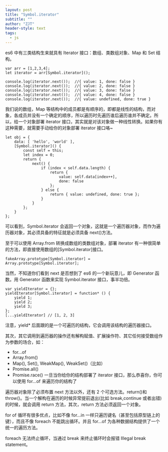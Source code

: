 ```yaml
---
layout: post
title: "Symbol.iterator"
subtitle: ""
author: "ZJT"
header-style: text
tags:
  - js
---
```


es6 中有三类结构生来就具有 Iterator 接口：数组、类数组对象、Map 和 Set 结构。

```
var arr = [1,2,3,4];
let iterator = arr[Symbol.iterator]();

console.log(iterator.next());  //{ value: 1, done: false }
console.log(iterator.next());  //{ value: 2, done: false }
console.log(iterator.next());  //{ value: 3, done: false }
console.log(iterator.next());  //{ value: 4, done: false }
console.log(iterator.next());  //{ value: undefined, done: true }
```

我们说的数组，Map 等结构中的成员都是有顺序的，即都是线性的结构，而对象，各成员并没有一个确定的顺序，所以遍历时先遍历谁后遍历谁并不确定。所以，给一个对象部署 iterator 接口，其实就是对该对象做一种线性转换。如果你有这种需要，就需要手动给你的对象部署 iterator 接口咯~

```
let obj = {
    data: [ 'hello', 'world' ],
    [Symbol.iterator]() {
        const self = this;
        let index = 0;
        return {
            next() {
                if (index < self.data.length) {
                    return {
                        value: self.data[index++],
                        done: false
                    };
                } else {
                    return { value: undefined, done: true };
                }
            }
        };
    }
};
```

可以看到，Symbol.iterator 会返回一个对象，这就是一个遍历器对象，而作为遍历器对象，其必须具备的特征就是必须具备 next()方法。

至于可以使用 Array.from 转换成数组的类数组对象，部署 iterator 有一种很简单的方法，即直接使用数组的[Symbol.iterator]接口。

```
fakeArray.prototype[Symbol.iterator] = Array.prototype[Symbol.iterator];
```

当然，不知道你们看到 next 是否想到了 es6 的一个新玩意儿，即 Generator 函数。用 Generator 函数来实现 Symbol.iterator 接口，事半功倍。

```
var yieldIterator = {};
yieldIterator[Symbol.iterator] = function* () {
    yield 1;
    yield 2;
    yield 3;
};
[...yieldIterator] // [1, 2, 3]
```
注意，yield\* 后面跟的是一个可遍历的结构，它会调用该结构的遍历器接口。

其次，其它调用到遍历器的操作还有解构赋值、扩展操作符、其它任何接受数组作为参数的场合，如：

- for...of
- Array.from()
- Map(), Set(), WeakMap(), WeakSet()（比如）
- Promise.all()
- Promise.race()
  一旦当你给你的结构部署了 iterator 接口，那么恭喜你，你可以使用 for...of 来遍历你的结构了

遍历器对象除了必须布置 next 方法以外，还有 2 个可选方法。return()和 throw()。当一个解构在遍历的时候异常提前退出(比如 break,continue 或者出错)的时候，就会调用 return 方法，其次，return 方法必须返回一个对象。

for of 循环有很多优点，比如不像 for...in 一样只遍历键名（甚至包括原型链上的键），而且不像 foreach 不能跳出循环。并且 for...of 为各种数据结构提供了一个统一的遍历方法。

foreach 无法终止循环，当通过 break 来终止循环时会报错 Illegal break statement。
